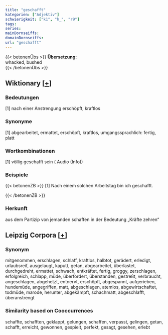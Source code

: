 ```yaml
---
title: "geschafft"
kategorien: ["Adjektiv"]
schwierigkeit: ["k1", "h_", "r9"]
tags:
series:
mainDornseiffs:
domainDornseiffs:
url: "geschafft"
---
```


{{< betonenÜbs >}}
**Übersetzung:**  
whacked, bushed  
{{< /betonenÜbs >}}

## Wiktionary [[+](https://de.wiktionary.org/wiki/geschafft)]

### Bedeutungen
[1] nach einer Anstrengung erschöpft, kraftlos  

### Synonyme
[1] abgearbeitet, ermattet, erschöpft, kraftlos, umgangssprachlich: fertig, platt  

### Wortkombinationen
[1] völlig geschafft sein ( Audio (Info))  

### Beispiele
{{< betonenZB >}}
[1] Nach einem solchen Arbeitstag bin ich geschafft.  

{{< /betonenZB >}}
### Herkunft
aus dem Partizip von jemanden schaffen in der Bedeutung „Kräfte zehren“  


## Leipzig Corpora [[+](https://corpora.uni-leipzig.de/en/res?word=geschafft&corpusId=deu_newscrawl-public_2018)]


### Synonym
mitgenommen, erschlagen, schlaff, kraftlos, halbtot, gerädert, erledigt, urlaubsreif, ausgelaugt, kaputt, getan, abgearbeitet, überlastet, durchgedreht, ermattet, schwach, entkräftet, fertig, groggy, zerschlagen, erfolgreich, schlapp, müde, überfordert, überstanden, gestreßt, verbraucht, angeschlagen, abgehetzt, entnervt, erschöpft, abgespannt, aufgerieben, hundemüde, angegriffen, matt, abgeschlagen, atemlos, abgewirtschaftet, todmüde, marode, herunter, abgekämpft, schachmatt, abgeschlafft, überanstrengt


### Similarity based on Cooccurrences
schaffte, schafften, geklappt, gelungen, schaffen, verpasst, gelingen, getan, schafft, erreicht, gewonnen, gespielt, perfekt, gesagt, gesehen, erlebt

